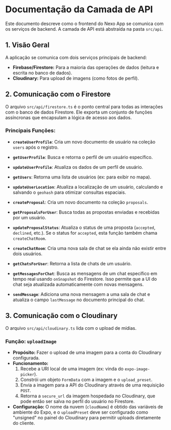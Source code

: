 # Documentação da Camada de API

Este documento descreve como o frontend do Nexo App se comunica com os serviços de backend. A camada de API está abstraída na pasta `src/api`.

## 1. Visão Geral

A aplicação se comunica com dois serviços principais de backend:
- **Firebase/Firestore:** Para a maioria das operações de dados (leitura e escrita no banco de dados).
- **Cloudinary:** Para upload de imagens (como fotos de perfil).

## 2. Comunicação com o Firestore

O arquivo `src/api/firestore.ts` é o ponto central para todas as interações com o banco de dados Firestore. Ele exporta um conjunto de funções assíncronas que encapsulam a lógica de acesso aos dados.

### Principais Funções:

- **`createUserProfile`**: Cria um novo documento de usuário na coleção `users` após o registro.
- **`getUserProfile`**: Busca e retorna o perfil de um usuário específico.
- **`updateUserProfile`**: Atualiza os dados de um perfil de usuário.
- **`getUsers`**: Retorna uma lista de usuários (ex: para exibir no mapa).
- **`updateUserLocation`**: Atualiza a localização de um usuário, calculando e salvando o `geohash` para otimizar consultas espaciais.

- **`createProposal`**: Cria um novo documento na coleção `proposals`.
- **`getProposalsForUser`**: Busca todas as propostas enviadas e recebidas por um usuário.
- **`updateProposalStatus`**: Atualiza o status de uma proposta (`accepted`, `declined`, etc.). Se o status for `accepted`, esta função também chama `createChatRoom`.

- **`createChatRoom`**: Cria uma nova sala de chat se ela ainda não existir entre dois usuários.
- **`getChatsForUser`**: Retorna a lista de chats de um usuário.
- **`getMessagesForChat`**: Busca as mensagens de um chat específico em tempo real usando `onSnapshot` do Firestore. Isso permite que a UI do chat seja atualizada automaticamente com novas mensagens.
- **`sendMessage`**: Adiciona uma nova mensagem a uma sala de chat e atualiza o campo `lastMessage` no documento principal do chat.

## 3. Comunicação com o Cloudinary

O arquivo `src/api/cloudinary.ts` lida com o upload de mídias.

### Função: `uploadImage`
- **Propósito:** Fazer o upload de uma imagem para a conta do Cloudinary configurada.
- **Funcionamento:**
  1. Recebe a URI local de uma imagem (ex: vinda do `expo-image-picker`).
  2. Constrói um objeto `FormData` com a imagem e o `upload_preset`.
  3. Envia a imagem para a API do Cloudinary através de uma requisição `POST`.
  4. Retorna a `secure_url` da imagem hospedada no Cloudinary, que pode então ser salva no perfil do usuário no Firestore.
- **Configuração:** O nome da nuvem (`cloudName`) é obtido das variáveis de ambiente do Expo, e o `uploadPreset` deve ser configurado como "unsigned" no painel do Cloudinary para permitir uploads diretamente do cliente.